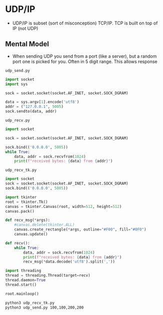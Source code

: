 UDP/IP
===

* UDP/IP is subset (sort of misconception) TCP/IP. TCP is built on top of IP (not UDP)


Mental Model
------------

* When sending UDP you send from a port (like a server), but a random port one is picked for you. Often in 5 digit range. This allows response


`udp_send.py`
```python
import socket
import sys

sock = socket.socket(socket.AF_INET, socket.SOCK_DGRAM)

data = sys.argv[1].encode('utf8')
addr = ("127.0.0.1", 5005)
sock.sendto(data, addr)
```

`udp_recv.py`
```python
import socket

sock = socket.socket(socket.AF_INET, socket.SOCK_DGRAM)

sock.bind(('0.0.0.0', 5005))
while True:
    data, addr = sock.recvfrom(1024)
    print(f"received bytes: {data} from {addr}")
```

`udp_recv_tk.py`
```python
import socket
sock = socket.socket(socket.AF_INET, socket.SOCK_DGRAM)
sock.bind(('0.0.0.0', 5005))

import tkinter
root = tkinter.Tk()
canvas = tkinter.Canvas(root, width=512, height=512)
canvas.pack()

def recv_msg(*args):
    #canvas.delete(tkinter.ALL)
    canvas.create_rectangle(*args, outline="#F00", fill="#0F0")
    canvas.update()

def recv():
    while True:
        data, addr = sock.recvfrom(1024)
        print(f"received bytes: {data} from {addr}")
        recv_msg(*data.decode('utf8').split(','))

import threading
thread = threading.Thread(target=recv)
thread.daemon=True
thread.start()

root.mainloop()
```

```bash
python3 udp_recv_tk.py
python3 udp_send.py 100,100,200,200
```